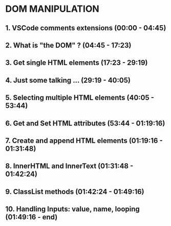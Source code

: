 # DOM MANIPULATION

## 1. VSCode comments extensions (00:00 - 04:45)

## 2. What is "the DOM" ? (04:45 - 17:23)

## 3. Get single HTML elements (17:23 - 29:19)

## 4. Just some talking ... (29:19 - 40:05)

## 5. Selecting multiple HTML elements (40:05 - 53:44)

## 6. Get and Set HTML attributes (53:44 - 01:19:16)

## 7. Create and append HTML elements (01:19:16 - 01:31:48)

## 8. InnerHTML and InnerText (01:31:48 - 01:42:24)

## 9. ClassList methods (01:42:24 - 01:49:16)

## 10. Handling Inputs: value, name, looping (01:49:16 - end)